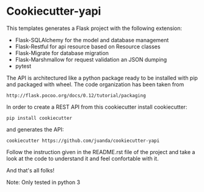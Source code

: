Cookiecutter-yapi
=================

This templates generates a Flask project with the following
extension:

- Flask-SQLAlchemy for the model and database management
- Flask-Restful for api resource based on Resource classes 
- Flask-Migrate for database migration
- Flask-Marshmallow for request validation an JSON dumping
- pytest

The API is architectured like a python package ready to be
installed with pip and packaged with wheel. The code organization
has been taken from 
    
    http://flask.pocoo.org/docs/0.12/tutorial/packaging

In order to create a REST API from this cookiecutter install
cookiecutter:

    pip install cookiecutter 

and generates the API:

    cookiecutter https://github.com/juanda/cookiecutter-yapi

Follow the instruction given in the README.rst file of the project
and take a look at the code to understand it and feel confortable 
with it.

And that's all folks!

Note: Only tested in python 3
